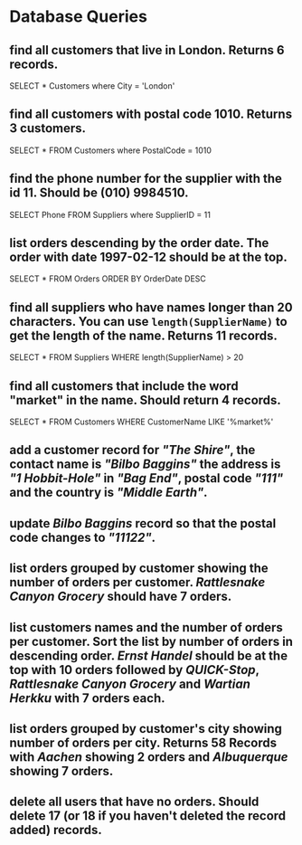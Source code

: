 # Database Queries

## find all customers that live in London. Returns 6 records.

SELECT \* Customers where City = 'London'

## find all customers with postal code 1010. Returns 3 customers.

SELECT \* FROM Customers where PostalCode = 1010

## find the phone number for the supplier with the id 11. Should be (010) 9984510.

SELECT Phone FROM Suppliers where SupplierID = 11

## list orders descending by the order date. The order with date 1997-02-12 should be at the top.

SELECT \* FROM Orders ORDER BY OrderDate DESC

## find all suppliers who have names longer than 20 characters. You can use `length(SupplierName)` to get the length of the name. Returns 11 records.

SELECT \* FROM Suppliers WHERE length(SupplierName) > 20

## find all customers that include the word "market" in the name. Should return 4 records.

SELECT \* FROM Customers WHERE CustomerName LIKE '%market%'

## add a customer record for _"The Shire"_, the contact name is _"Bilbo Baggins"_ the address is _"1 Hobbit-Hole"_ in _"Bag End"_, postal code _"111"_ and the country is _"Middle Earth"_.

## update _Bilbo Baggins_ record so that the postal code changes to _"11122"_.

## list orders grouped by customer showing the number of orders per customer. _Rattlesnake Canyon Grocery_ should have 7 orders.

## list customers names and the number of orders per customer. Sort the list by number of orders in descending order. _Ernst Handel_ should be at the top with 10 orders followed by _QUICK-Stop_, _Rattlesnake Canyon Grocery_ and _Wartian Herkku_ with 7 orders each.

## list orders grouped by customer's city showing number of orders per city. Returns 58 Records with _Aachen_ showing 2 orders and _Albuquerque_ showing 7 orders.

## delete all users that have no orders. Should delete 17 (or 18 if you haven't deleted the record added) records.
